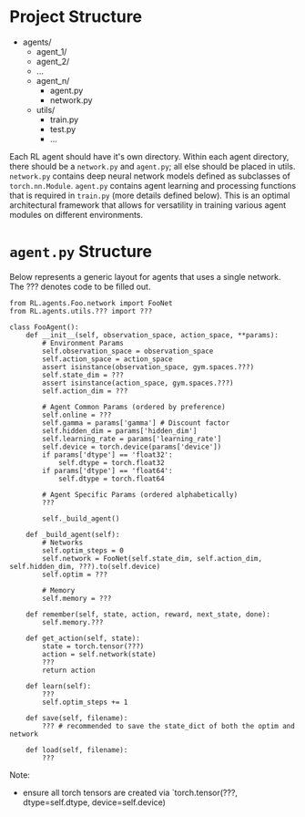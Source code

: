 # Project Structure

- agents/
  - agent_1/
  - agent_2/
  - ...
  - agent_n/
    - agent.py
    - network.py
  - utils/
    - train.py
    - test.py
    - ...

Each RL agent should have it's own directory. Within each agent directory, there should be a `network.py` and `agent.py`; all else  should be placed in utils. `network.py` contains deep neural network models defined as subclasses of `torch.nn.Module`. `agent.py` contains agent learning and processing functions that is required in `train.py` (more details defined below). This is an optimal architectural framework that allows for versatility in training various agent modules on different environments.


# `agent.py` Structure

Below represents a generic layout for agents that uses a single network. The ??? denotes code to be filled out.

```
from RL.agents.Foo.network import FooNet
from RL.agents.utils.??? import ???

class FooAgent():
    def __init__(self, observation_space, action_space, **params):
        # Environment Params
        self.observation_space = observation_space
        self.action_space = action_space
        assert isinstance(observation_space, gym.spaces.???)
        self.state_dim = ???
        assert isinstance(action_space, gym.spaces.???)
        self.action_dim = ???

        # Agent Common Params (ordered by preference)
        self.online = ???
        self.gamma = params['gamma'] # Discount factor
        self.hidden_dim = params['hidden_dim']
        self.learning_rate = params['learning_rate']
        self.device = torch.device(params['device'])
        if params['dtype'] == 'float32':
            self.dtype = torch.float32
        if params['dtype'] == 'float64':
            self.dtype = torch.float64

        # Agent Specific Params (ordered alphabetically)
        ???

        self._build_agent()

    def _build_agent(self):
        # Networks
        self.optim_steps = 0
        self.network = FooNet(self.state_dim, self.action_dim, self.hidden_dim, ???).to(self.device)
        self.optim = ???

        # Memory
        self.memory = ???

    def remember(self, state, action, reward, next_state, done):
        self.memory.???

    def get_action(self, state):
        state = torch.tensor(???)
        action = self.network(state)
        ???
        return action

    def learn(self):
        ???
        self.optim_steps += 1

    def save(self, filename):
        ??? # recommended to save the state_dict of both the optim and network

    def load(self, filename):
        ???

```

Note:
- ensure all torch tensors are created via `torch.tensor(???, dtype=self.dtype, device=self.device)
